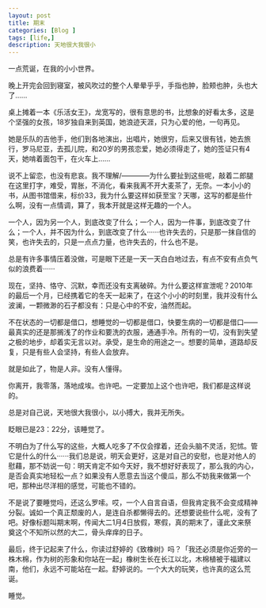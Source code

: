 ```yaml
---
layout: post
title: 期末
categories: [Blog ]
tags: [life,]
description: 天地很大我很小
---
```



一点荒诞，在我的小小世界。

晚上开完会回到寝室，被风吹过的整个人晕晕乎乎，手指也肿，脸颊也肿，头也大了……

桌上摊着一本《乐活女王》，龙宽写的，很有意思的书，比想象的好看太多，这是个坚强的女孩，18岁独自来到英国，她浪迹天涯，只为心爱的他，一句再见。

她是乐队的吉他手，他们到各地演出，出唱片，她很穷，后来又很有钱，她去旅行，罗马尼亚，去孤儿院，和20岁的男孩恋爱，她必须得走了，她的签证只有4天，她啃着面包干，在火车上……

说不上留恋，也没有悲哀。我不理解/————为什么要扯到这些呢，敲着二郎腿在这里打字，难受，胃胀，不消化，看来我离不开大麦茶了，无奈。一本小小的书，从图书馆借来，标价33，我为什么要这样如获至宝？天哪，这写的都是些什么啊，没有一点情调，算了，我本开就是这样无趣的一个人。

一个人，因为另一个人，到底改变了什么；一个人，因为一件事，到底改变了什么；一个人，并不因为什么，到底改变了什么······也许失去的，只是那一抹自信的笑，也许失去的，只是一点点力量，也许失去的，什么也不是。

总是有许多事情压着没做，可是眼下还是一天一天白白地过去，有点不安有点负气似的浪费着······

现在，坚持、恪守、沉默，幸而还没有支离破碎。为什么要这样宣泄呢？2010年的最后一个月，已经携着它的冬天一起来了，在这个小小的时刻里，我并没有什么波澜，一颗微渺的石子都没有：只是心中的不安，油然而起。

不在状态的一切都是借口，想睡觉的一切都是借口，快要生病的一切都是借口——最真实的还是那搁浅了的作业和要洗的衣服，通通手冷。所有的一切，没有到失望之极的地步，却着实无言以对。承受，是生命的用途之一。想要的简单，道路却反复，只是有些人会坚持，有些人会放弃。

就是如此了，物是人非。没有人懂得。

你离开，我零落，落地成埃。也许吧。一定要加上这个也许吧，我们都是这样说的。

总是对自己说，天地很大我很小，以小搏大，我并无所失。

眨眼已是23：22分，该睡觉了。

不明白为了什么写的这些，大概人吃多了不仅会撑着，还会头脑不灵活，犯怵。管它是什么的什么······我们总是说，明天会更好，这是对自己的安慰，也是对他人的慰藉，那不妨说一句：明天肯定不如今天好，我不想好好表现了，那么我的内心，是否会真实地轻松一点？如果没有人愿意去当这个傻瓜，那么不妨我来做第一个吧，那种出尽洋相的感觉，可能也不错的。

不是说了要睡觉吗，还这么罗嗦。哎，一个人自言自语，但我肯定我不会变成精神分裂。诚如一个真正颓废的人，是连自杀都懒得去的。还想要说些什么呢，没有了吧。好像标题叫期末啊，传闻大二1月4日放假，寒假，真的期末了，谨此文来祭奠这个不知所以然的大二，骨头痒痒的日子。

最后，终于记起来了什么，你读过舒婷的《致橡树》吗？「我还必须是你近旁的一株木棉，作为树的形象和你站在一起」橡树生长在长江以北，木棉植被于福建以南，他们，永远不可能站在一起。舒婷说的。一个大大的玩笑，也许真的这么荒诞。

睡觉。